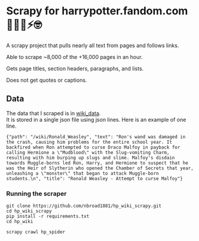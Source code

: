 # Scrapy for harrypotter.fandom.com 🧙🏻‍♂️⚡️🤓

A scrapy project that pulls nearly all text from pages and follows links.

Able to scrape ~8,000 of the +16,000 pages in an hour.

Gets page titles, section headers, paragraphs, and lists.

Does not get quotes or captions.

## Data
The data that I scraped is in [wiki_data](wiki_data).  
It is stored in a single json file using json lines.
Here is an example of one line.  
```
{"path": "/wiki/Ronald_Weasley", "text": "Ron's wand was damaged in the crash, causing him problems for the entire school year. It backfired when Ron attempted to curse Draco Malfoy in payback for calling Hermione a \"Mudblood\" with the Slug-vomiting Charm, resulting with him burping up slugs and slime. Malfoy's disdain towards Muggle-borns led Ron, Harry, and Hermione to suspect that he was the Heir of Slytherin who opened the Chamber of Secrets that year, unleashing a \"monster\" that began to attack Muggle-born students.\n", "title": "Ronald Weasley - Attempt to curse Malfoy"}
```

### Running the scraper

```
git clone https://github.com/nbroad1881/hp_wiki_scrapy.git
cd hp_wiki_scrapy
pip install -r requirements.txt
cd hp_wiki
```
```python
scrapy crawl hp_spider
```
